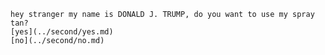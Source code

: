     hey stranger my name is DONALD J. TRUMP, do you want to use my spray tan?  
    [yes](../second/yes.md) 
    [no](../second/no.md)  